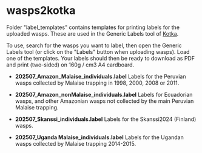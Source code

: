 # wasps2kotka

Folder "label_templates" contains templates for printing labels for the uploaded wasps. These are used in the Generic Labels tool of [Kotka](https://kotka.luomus.fi/).

To use, search for the wasps you want to label, then open the Generic Labels tool (or click on the "Labels" button when uploading wasps). Load one of the templates. Your labels should then be ready to download as PDF and print (two-sided) on 160g / cm3 A4 cardboard.


-  **202507_Amazon_Malaise_individuals.label**  Labels for the Peruvian wasps collected by Malaise trapping in 1998, 2000, 2008 or 2011.

-  **202507_Amazon_nonMalaise_individuals.label**  Labels for Ecuadorian wasps, and other Amazonian wasps not collected by the main Peruvian Malaise trapping.

-  **202507_Skanssi_individuals.label**  Labels for the Skanssi2024 (Finland) wasps.

-  **202507_Uganda Malaise_individuals.label**  Labels for the Ugandan wasps collected by Malaise trapping 2014-2015.
